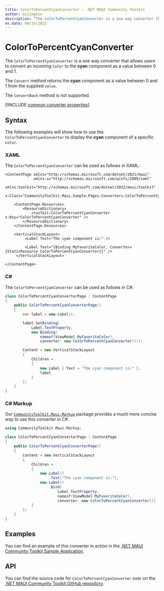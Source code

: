 ```yaml
---
title: ColorToPercentCyanConverter - .NET MAUI Community Toolkit
author: bijington
description: "The ColorToPercentCyanConverter is a one way converter that allows users to convert an incoming Color to the cyan component as a value between 0 and 1."
ms.date: 04/15/2022
---
```


# ColorToPercentCyanConverter

The `ColorToPercentCyanConverter` is a one way converter that allows users to convert an incoming `Color` to the **cyan** component as a value between 0 and 1.

The `Convert` method returns the **cyan** component as a value between 0 and 1 from the supplied `value`.

The `ConvertBack` method is not supported.

[!INCLUDE [common converter properties](../includes/communitytoolkit-converter.md)]

## Syntax

The following examples will show how to use the `ColorToPercentCyanConverter` to display the **cyan** component of a specific `Color`.

### XAML

The `ColorToPercentCyanConverter` can be used as follows in XAML:

```xaml
<ContentPage xmlns="http://schemas.microsoft.com/dotnet/2021/maui"
             xmlns:x="http://schemas.microsoft.com/winfx/2009/xaml"
             xmlns:toolkit="http://schemas.microsoft.com/dotnet/2022/maui/toolkit"
             x:Class="CommunityToolkit.Maui.Sample.Pages.Converters.ColorToPercentCyanConverterPage">

    <ContentPage.Resources>
        <ResourceDictionary>
            <toolkit:ColorToPercentCyanConverter x:Key="ColorToPercentCyanConverter" />
        </ResourceDictionary>
    </ContentPage.Resources>

    <VerticalStackLayout>
         <Label Text="The cyan component is:" />

         <Label Text="{Binding MyFavoriteColor, Converter={StaticResource ColorToPercentCyanConverter}}" />
     </VerticalStackLayout>

</ContentPage>
```

### C#

The `ColorToPercentCyanConverter` can be used as follows in C#:

```csharp
class ColorToPercentCyanConverterPage : ContentPage
{
    public ColorToPercentCyanConverterPage()
    {
        var label = new Label();

 		label.SetBinding(
 			Label.TextProperty,
 			new Binding(
 				nameof(ViewModel.MyFavoriteColor),
 				converter: new ColorToPercentCyanConverter()));

 		Content = new VerticalStackLayout
 		{
 			Children =
 			{
 				new Label { Text = "The cyan component is:" },
 				label
 			}
 		};
    }
}
```

### C# Markup

Our [`CommunityToolkit.Maui.Markup`](../markup/markup.md) package provides a much more concise way to use this converter in C#.

```csharp
using CommunityToolkit.Maui.Markup;

class ColorToPercentCyanConverterPage : ContentPage
{
    public ColorToPercentCyanConverterPage()
    {
        Content = new VerticalStackLayout
        {
            Children =
            {
                new Label()
                    .Text("The cyan component is:"),
                new Label()
                    .Bind(
                        Label.TextProperty,
                        nameof(ViewModel.MyFavoriteColor),
                        converter: new ColorToPercentCyanConverter())
            }
        };
    }
}
```

## Examples

You can find an example of this converter in action in the [.NET MAUI Community Toolkit Sample Application](https://github.com/CommunityToolkit/Maui/blob/main/samples/CommunityToolkit.Maui.Sample/Pages/Converters/ColorsConverterPage.xaml).

## API

You can find the source code for `ColorToPercentCyanConverter` over on the [.NET MAUI Community Toolkit GitHub repository](https://github.com/CommunityToolkit/Maui/blob/main/src/CommunityToolkit.Maui/Converters/ColorToComponentConverter.shared.cs).
